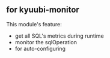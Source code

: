 ## for kyuubi-monitor

This module's feature:
- get all SQL's metrics during runtime
- monitor the sqlOperation
- for auto-configuring
